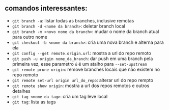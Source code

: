 comandos interessantes:
-----------------------
- `git branch -a`: listar todas as branches, inclusive remotas
- `git branch -d <nome da branch>`: deletar branch local
- `git branch -m <novo nome da branch>`: mudar o nome da branch atual para outro nome
- `git checkout -b <nome da branch>`: cria uma nova branch e alterna para ela
- `git config --get remote.origin.url`: mostra a url do repo remoto
- `git push -u origin nome_da_branch`: dar push em uma branch pela primeira vez, esse parametro `ú` é um atalho para `--set-upstream`
- `git remote prune origin`: remove branches locais que não existem no repo remoto
- `git remote set-url origin url_do_repo`: alterar url do repo rempto
- `git remote show origin`: mostra a url dos repos remotos e outros detalhes
- `git tag <nome da tag>`: cria um tag leve local
- `git tag`: lista as tags
